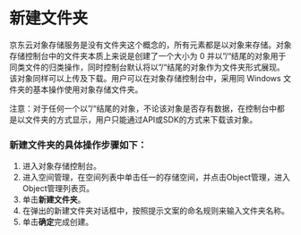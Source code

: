 # 新建文件夹

京东云对象存储服务是没有文件夹这个概念的，所有元素都是以对象来存储。对象存储控制台中的文件夹本质上来说是创建了一个大小为 0 并以”/“结尾的对象用于同类文件的归类操作，同时控制台默认将以”/“结尾的对象作为文件夹形式展现。该对象同样可以上传及下载。用户可以在对象存储控制台中，采用同 Windows 文件夹的基本操作使用对象存储文件夹。

注意：对于任何一个以”/“结尾的对象，不论该对象是否存有数据，在控制台中都是以文件夹的方式显示，用户只能通过API或SDK的方式来下载该对象。

### 新建文件夹的具体操作步骤如下：

1. 进入对象存储控制台。
2. 进入空间管理，在空间列表中单击任一的存储空间，并点击Object管理，进入Object管理列表页。
3. 单击**新建文件夹**。
4. 在弹出的新建文件夹对话框中，按照提示文案的命名规则来输入文件夹名称。
5. 单击**确定**完成创建。

